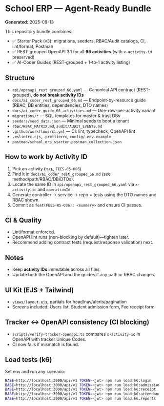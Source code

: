 # School ERP — Agent-Ready Bundle
**Generated:** 2025-08-13

This repository bundle combines:
- ✅ Starter Pack (v3): migrations, seeders, RBAC/Audit catalogs, CI, lint/format, Postman
- ✅ REST-grouped OpenAPI 3.1 for all **66 activities** (with `x-activity-id` preserved)
- ✅ AI-Coder Guides (REST-grouped + 1-to-1 activity listing)

## Structure
- `api/openapi_rest_grouped_66.yaml` — Canonical API contract (REST-grouped), **do not break activity IDs**
- `docs/ai_coder_rest_grouped_66.md` — Endpoint-by-resource guide (RBAC, DB entities, dependencies, DTO names)
- `docs/ai_coder_guide_66_activities.md` — One-row-per-activity variant
- `migrations/*` — SQL templates for master & trust DBs
- `seeders/seed_data.json` — Minimal seeds to boot a tenant
- `rbac/RBAC_MATRIX.md`, `audit/AUDIT_EVENTS.md`
- `.github/workflows/ci.yml` — CI: lint, typecheck, OpenAPI lint
- `.eslintrc.cjs`, `.prettierrc`, `config/.env.example`
- `postman/school_erp_starter.postman_collection.json`

## How to work by Activity ID
1. Pick an activity (e.g., `FEES-05-006`).
2. Find it in `docs/ai_coder_rest_grouped_66.md` (see method/path/RBAC/DB/DTOs).
3. Locate the same ID in `api/openapi_rest_grouped_66.yaml` via `x-activity-id` and `operationId`.
4. Generate controller → service → repo + tests using the DTO names and RBAC shown.
5. Commit as `feat(FEES-05-006): <summary>` and ensure CI passes.

## CI & Quality
- Lint/format enforced.
- OpenAPI lint runs (non-blocking by default)—tighten later.
- Recommend adding contract tests (request/response validation) next.

## Notes
- Keep **activity IDs** immutable across all files.
- Update both the OpenAPI and the guides if any path or RBAC changes.

## UI Kit (EJS + Tailwind)
- `views/layout.ejs`, partials for head/nav/alerts/pagination
- Screens included: Users list, Student admission form, Fee receipt form

## Tracker ↔ OpenAPI consistency (CI blocking)
- `scripts/verify-tracker-openapi.ts` compares `x-activity-id` in OpenAPI with tracker Unique Codes.
- CI now fails if mismatch is found.

## Load tests (k6)
Set env and run any scenario:
```bash
BASE=http://localhost:3000/api/v1 TOKEN=<jwt> npm run load:k6:login
BASE=http://localhost:3000/api/v1 TOKEN=<jwt> npm run load:k6:admission
BASE=http://localhost:3000/api/v1 TOKEN=<jwt> npm run load:k6:receipt
BASE=http://localhost:3000/api/v1 TOKEN=<jwt> npm run load:k6:attendance
BASE=http://localhost:3000/api/v1 TOKEN=<jwt> npm run load:k6:reports
```
